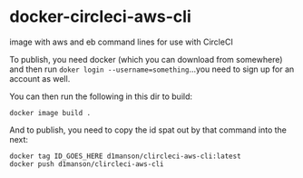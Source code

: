 # docker-circleci-aws-cli
image with aws and eb command lines for use with CircleCI

To publish, you need docker (which you can download from somewhere) and then run `doker login --username=something`...you need to sign up for an account as well.

You can then run the following in this dir to build:
```
docker image build .
```

And to publish, you need to copy the id spat out by that command into the next:

```
docker tag ID_GOES_HERE d1manson/clircleci-aws-cli:latest
docker push d1manson/clircleci-aws-cli
```

